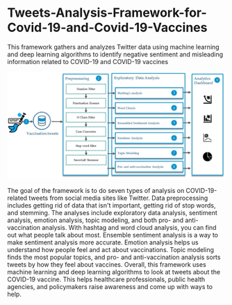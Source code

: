 # Tweets-Analysis-Framework-for-Covid-19-and-Covid-19-Vaccines
This framework gathers and analyzes Twitter data using machine learning and deep learning algorithms to identify negative sentiment and misleading information related to COVID-19 and COVID-19 vaccines

![Detailed view of the ensemble sentiment analysis framework](framework.jpg)


The goal of the framework is to do seven types of analysis on COVID-19-related tweets from social media sites like Twitter. Data preprocessing includes getting rid of data that isn't important, getting rid of stop words, and stemming. The analyses include exploratory data analysis, sentiment analysis, emotion analysis, topic modeling, and both pro- and anti-vaccination analysis. With hashtag and word cloud analysis, you can find out what people talk about most. Ensemble sentiment analysis is a way to make sentiment analysis more accurate. Emotion analysis helps us understand how people feel and act about vaccinations. Topic modeling finds the most popular topics, and pro- and anti-vaccination analysis sorts tweets by how they feel about vaccines. Overall, this framework uses machine learning and deep learning algorithms to look at tweets about the COVID-19 vaccine. This helps healthcare professionals, public health agencies, and policymakers raise awareness and come up with ways to help.
